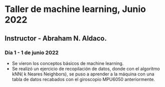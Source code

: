 # Taller de machine learning, Junio 2022
## Instructor - Abraham N. Aldaco.
### Día 1 - 1 de junio 2022
- Se vieron los conceptos básicos de machine learning.
- Se realizó un ejercicio de recopilación de datos, donde con el algoritmo kNN( k Neares Neighbors), se puso a aprender a la máquina con una tabla de datos recabados con el giroscopio MPU6050 anteriormente.


